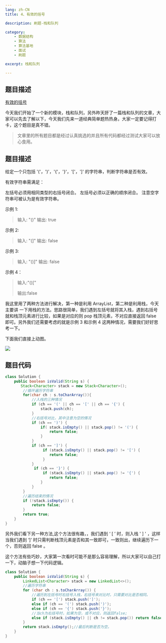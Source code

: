 ```yaml
---
lang: zh-CN
title: 4、有效的括号

description: 刷题-栈和队列

category: 
    - 数据结构
    - 算法
    - 算法基地
    - 面试
    - 刷题

excerpt: 栈和队列

---
```


## 题目描述

[有效的括号](https://leetcode-cn.com/problems/valid-parentheses/)

今天我们开始了一个新的模块，栈和队列，另外昨天肝了一篇栈和队列的文章，大家可以先去了解以下，今天我们先来一道经典简单题热热身。大家一定要记得打卡，这个题目是真不错。

> 文章里的所有题目都是经过认真挑选的并且所有代码都经过测试大家可以放心食用。

## 题目描述

给定一个只包括 '('，')'，'{'，'}'，'['，']' 的字符串，判断字符串是否有效。

有效字符串需满足：

左括号必须用相同类型的右括号闭合。
左括号必须以正确的顺序闭合。
注意空字符串可被认为是有效字符串。

示例 1:

> 输入: "()"
> 输出: true

示例 2:

> 输入: "(]"
> 输出: false

示例 3:

> 输入: "()]"
> 输出: false

示例 4：

> 输入:"()["
>
> 输出:false

我这里用了两种方法进行解决，第一种是利用 ArrayList，第二种是利用栈，今天主要讲 一下用栈的方法。思路很简单，我们遇到左括号就将其入栈，遇到右括号就和栈顶元素进行比较，如果是对应的则 pop 栈顶元素，不对应直接返回 false 即可。另外我们还需要考虑的就是示例 3 和示例 4 这两种情况，需要我们好好思考一下。

下面我们直接上动图。

![](https://chengxuchu-1301103198.cos.ap-beijing.myqcloud.com/Photo/202304180824900.gif)

## 题目代码

```java
class Solution {
    public boolean isValid(String s) {
       Stack<Character> stack = new Stack<Character>();
        //循环遍历字符串
        for(char ch : s.toCharArray()){
            //入栈的三种情况
            if (ch == '(' || ch == '[' || ch == '{') {
                stack.push(ch);
            }
            //右括号对比，其中注意为空的情况
            if (ch == ')') {
                if( stack.isEmpty() || stack.pop() != '(') {
                    return false;
                }
            }
            if (ch == ']') {
                 if (stack.isEmpty() || stack.pop() != '[') {
                    return false;
                 }
            }
             if (ch == '}') {
                 if (stack.isEmpty() || stack.pop() != '{') {
                    return false;
                }
            }
        }
        //遍历结束的情况
        if (!stack.isEmpty()) {
            return false;
        }
        return true;
    }
}
```

另外我们看下另一种方法,这个方法很有趣，，我们遇到 ‘ [ ’ 时，则入栈 ' ] ' ，这样当我们遇到 ‘]’ 时只需判断栈顶元素是否和其一致即可，一致则出，继续遍历下一个，否则返回 false 。

这个方法有些巧妙，大家第一次看时可能不是那么容易理解，所以大家可以自己打一下，动脑子想一下代码逻辑。

```java
class Solution {
    public boolean isValid(String s) {
        LinkedList<Character> stack = new LinkedList<>();
        //遍历字符串
        for (char ch : s.toCharArray()) {
            //遍历到左括号时右括号入栈，右括号来对比时，只需要对比是否相同。
            if (ch == '[') stack.push(']');
            else if (ch == '(') stack.push(')');
            else if (ch == '{') stack.push('}');
            //当ch为右括号时，如果为空，或不对应，则返回false;
            else if (stack.isEmpty() || ch != stack.pop()) return false;
        }
        return stack.isEmpty();//最后判断是否为空。
    }
}
```
